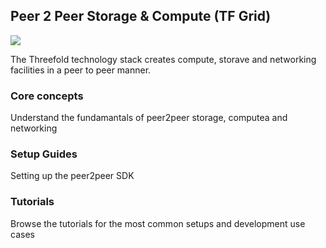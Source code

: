 ## Peer 2 Peer Storage & Compute (TF Grid)

![](/grid/peer2peer_storage_compute/img/header.png)

The Threefold technology stack creates compute, storave and networking facilities in a peer to peer manner.

### Core concepts
Understand the fundamantals of peer2peer storage, computea and networking

### Setup Guides
Setting up the peer2peer SDK

### Tutorials
Browse the tutorials for the most common setups and development use cases


